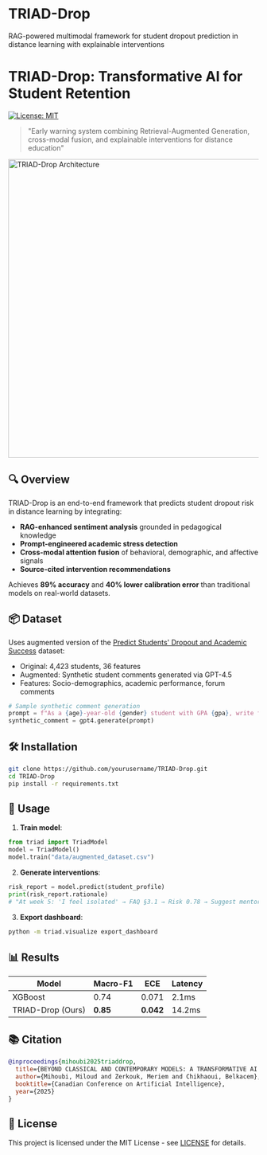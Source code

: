 # TRIAD-Drop
RAG-powered multimodal framework for student dropout prediction in distance learning with explainable interventions

# TRIAD-Drop: Transformative AI for Student Retention

[![License: MIT](https://img.shields.io/badge/License-MIT-yellow.svg)](https://opensource.org/licenses/MIT)

> "Early warning system combining Retrieval-Augmented Generation, cross-modal fusion, and explainable interventions for distance education"

<img src="docs/pipeline.png" alt="TRIAD-Drop Architecture" width="600"/>

## 🔍 Overview
TRIAD-Drop is an end-to-end framework that predicts student dropout risk in distance learning by integrating:
- **RAG-enhanced sentiment analysis** grounded in pedagogical knowledge
- **Prompt-engineered academic stress detection**
- **Cross-modal attention fusion** of behavioral, demographic, and affective signals
- **Source-cited intervention recommendations**

Achieves **89% accuracy** and **40% lower calibration error** than traditional models on real-world datasets.

## 📦 Dataset
Uses augmented version of the [Predict Students' Dropout and Academic Success](https://archive.ics.uci.edu/dataset/697/predict+students+dropout+and+academic+success) dataset:
- Original: 4,423 students, 36 features
- Augmented: Synthetic student comments generated via GPT-4.5
- Features: Socio-demographics, academic performance, forum comments

```python
# Sample synthetic comment generation
prompt = f"As a {age}-year-old {gender} student with GPA {gpa}, write forum post about {course}"
synthetic_comment = gpt4.generate(prompt)
```

## 🛠 Installation
```bash
git clone https://github.com/yourusername/TRIAD-Drop.git
cd TRIAD-Drop
pip install -r requirements.txt
```

## 🚀 Usage
1. **Train model**:
```python
from triad import TriadModel
model = TriadModel()
model.train("data/augmented_dataset.csv")
```

2. **Generate interventions**:
```python
risk_report = model.predict(student_profile)
print(risk_report.rationale)
# "At week 5: 'I feel isolated' → FAQ §3.1 → Risk 0.78 → Suggest mentorship"
```

3. **Export dashboard**:
```bash
python -m triad.visualize export_dashboard
```

## 📊 Results
| Model          | Macro-F1 | ECE   | Latency |
|----------------|----------|-------|---------|
| XGBoost        | 0.74     | 0.071 | 2.1ms   |
| TRIAD-Drop (Ours) | **0.85** | **0.042** | 14.2ms |

## 📚 Citation
```bibtex
@inproceedings{mihoubi2025triaddrop,
  title={BEYOND CLASSICAL AND CONTEMPORARY MODELS: A TRANSFORMATIVE AI FRAMEWORK...},
  author={Mihoubi, Miloud and Zerkouk, Meriem and Chikhaoui, Belkacem},
  booktitle={Canadian Conference on Artificial Intelligence},
  year={2025}
}
```

## 📄 License
This project is licensed under the MIT License - see [LICENSE](LICENSE) for details.
